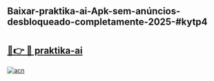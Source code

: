## Baixar-praktika-ai-Apk-sem-anúncios-desbloqueado-completamente-2025-#kytp4

# <h2><a href="https://ainizakaria.my?title=praktika-ai&ref=20M">🔗👉 🔴 praktika-ai</a></h2>

[![acn](https://github.com/user-attachments/assets/0f9c940e-d8b0-45ae-aac7-cd30a18b3e1c)](https://ainizakaria.my?title=praktika-ai&ref=20M)

